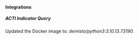 
#### Integrations

##### ACTI Indicator Query

Updated the Docker image to: *demisto/python3:3.10.13.73190*.
